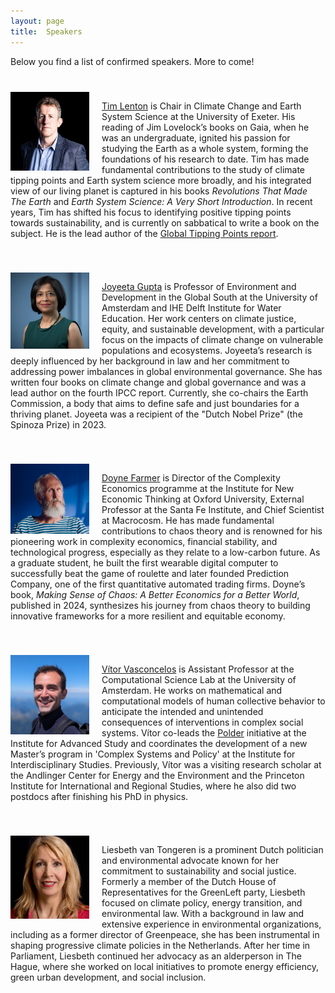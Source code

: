 ```yaml
---
layout: page
title:  Speakers
---
```


Below you find a list of confirmed speakers. More to come!

<div style="overflow: hidden; margin-top: 40px;">
  <img style="float: left; margin-right: 20px;" src="/assets/image24/speakers/tim.jpg" width="25%"/>
  <p><a href='https://scholar.google.nl/citations?user=DiCOJ64AAAAJ&hl=nl&oi=ao'>Tim Lenton</a> is Chair in Climate Change and Earth System Science at the University of Exeter. His reading of Jim Lovelock’s books on Gaia, when he was an undergraduate, ignited his passion for studying the Earth as a whole system, forming the foundations of his research to date. Tim has made fundamental contributions to the study of climate tipping points and Earth system science more broadly, and his integrated view of our living planet is captured in his books <i>Revolutions That Made The Earth</i> and <i>Earth System Science: A Very Short Introduction</i>. In recent years, Tim has shifted his focus to identifying positive tipping points towards sustainability, and is currently on sabbatical to write a book on the subject. He is the lead author of the <a href='https://global-tipping-points.org/'>Global Tipping Points report</a>.
  </p>
</div>

<div style="overflow: hidden; margin-top: 40px;"> <img style="float: left; margin-right: 20px;" src="/assets/image24/speakers/joyeeta.png" width="25%"/>
  <p><a href='https://scholar.google.nl/citations?user=LtjhLZAAAAAJ&hl=en&oi=ao'>Joyeeta Gupta</a> is Professor of Environment and Development in the Global South at the University of Amsterdam and IHE Delft Institute for Water Education. Her work centers on climate justice, equity, and sustainable development, with a particular focus on the impacts of climate change on vulnerable populations and ecosystems. Joyeeta’s research is deeply influenced by her background in law and her commitment to addressing power imbalances in global environmental governance. She has written four books on climate change and global governance and was a lead author on the fourth IPCC report. Currently, she co-chairs the Earth Commission, a body that aims to define safe and just boundaries for a thriving planet. Joyeeta was a recipient of the "Dutch Nobel Prize" (the Spinoza Prize) in 2023.
  </p>
</div>


<div style="overflow: hidden; margin-top: 40px;"> <img style="float: left; margin-right: 20px;" src="/assets/image24/speakers/doyne.png" width="25%"/>
  <p><a href='https://scholar.google.nl/citations?user=Rk7g1U0AAAAJ&hl=en&oi=ao'>Doyne Farmer</a> is Director of the Complexity Economics programme at the Institute for New Economic Thinking at Oxford University, External Professor at the Santa Fe Institute, and Chief Scientist at Macrocosm. He has made fundamental contributions to chaos theory and is renowned for his pioneering work in complexity economics, financial stability, and technological progress, especially as they relate to a low-carbon future. As a graduate student, he built the first wearable digital computer to successfully beat the game of roulette and later founded Prediction Company, one of the first quantitative automated trading firms. Doyne’s book, <i>Making Sense of Chaos: A Better Economics for a Better World</i>, published in 2024, synthesizes his journey from chaos theory to building innovative frameworks for a more resilient and equitable economy.
  </p>
</div>

<div style="overflow: hidden; margin-top: 40px;"> <img style="float: left; margin-right: 20px;" src="/assets/image24/speakers/vitor.png" width="25%"/>
  <p><a href='https://www.vvvasconcelos.net/'>Vítor Vasconcelos</a> is Assistant Professor at the Computational Science Lab at the University of Amsterdam. He works on mathematical and computational models of human collective behavior to anticipate the intended and unintended consequences of interventions in complex social systems. Vítor co-leads the <a href="https://polder.center/">Polder</a> initiative at the Institute for Advanced Study and coordinates the development of a new Master’s program in 'Complex Systems and Policy' at the Institute for Interdisciplinary Studies. Previously, Vítor was a visiting research scholar at the Andlinger Center for Energy and the Environment and the Princeton Institute for International and Regional Studies, where he also did two postdocs after finishing his PhD in physics.
  </p>
</div>

<div style="overflow: hidden; margin-top: 40px;"> <img style="float: left; margin-right: 20px;" src="/assets/image24/speakers/liesbeth2.png" width="25%"/>
  <p>Liesbeth van Tongeren is a prominent Dutch politician and environmental advocate known for her commitment to sustainability and social justice. Formerly a member of the Dutch House of Representatives for the GreenLeft party, Liesbeth focused on climate policy, energy transition, and environmental law. With a background in law and extensive experience in environmental organizations, including as a former director of Greenpeace, she has been instrumental in shaping progressive climate policies in the Netherlands. After her time in Parliament, Liesbeth continued her advocacy as an alderperson in The Hague, where she worked on local initiatives to promote energy efficiency, green urban development, and social inclusion.
  </p>
</div>